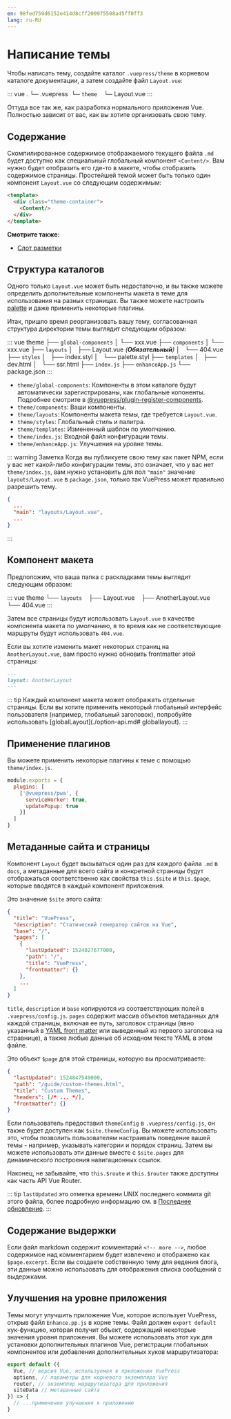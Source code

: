 ```yaml
---
en: 98fed759d6152e414d8cff200975508a45ff0ff3
lang: ru-RU
---
```


# Написание темы

Чтобы написать тему, создайте каталог `.vuepress/theme` в корневом каталоге документации, а затем создайте файл `Layout.vue`:

::: vue
.
└─ .vuepress
   └─ `theme`
       └─ Layout.vue
:::

Оттуда все так же, как разработка нормального приложения Vue. Полностью зависит от вас, как вы хотите организовать свою тему.

## Содержание

Скомпилированное содержимое отображаемого текущего файла `.md` будет доступно как специальный глобальный компонент `<Content/>`. Вам нужно будет отобразить его где-то в макете, чтобы отобразить содержимое страницы. Простейшей темой может быть только один компонент `Layout.vue` со следующим содержимым:

``` html
<template>
  <div class="theme-container">
    <Content/>
  </div>
</template>
```

**Смотрите также:**

- [Слот разметки](../guide/markdown-slot.md)

## Структура каталогов

Одного только `Layout.vue` может быть недостаточно, и вы также можете определить дополнительные компоненты макета в теме для использования на разных страницах. Вы также можете настроить [palette](../config/README.md#palette-styl) и даже применить некоторые плагины.

Итак, пришло время реорганизовать вашу тему, согласованная структура директории темы выглядит следующим образом:

::: vue
theme
├── `global-components`
│   └── xxx.vue
├── `components`
│   └── xxx.vue
├── `layouts`
│   ├── Layout.vue _(**Обязательный**)_
│   └── 404.vue
├── `styles`
│   ├── index.styl
│   └── palette.styl
├── `templates`
│   ├── dev.html
│   └── ssr.html
├── `index.js`
├── `enhanceApp.js`
└── package.json
:::

- `theme/global-components`: Компоненты в этом каталоге будут автоматически зарегистрированы, как глобальные копоненты. Подробнее смотрите в [@vuepress/plugin-register-components](https://github.com/vuejs/vuepress/tree/master/packages/@vuepress/plugin-register-components).
- `theme/components`: Ваши компоненты.
- `theme/layouts`: Компоненты макета темы, где требуется `Layout.vue`.
- `theme/styles`: Глобальный стиль и палитра.
- `theme/templates`: Измененный шаблон по умолчанию.
- `theme/index.js`: Входной файл конфигурации темы.
- `theme/enhanceApp.js`: Улучшения на уровне темы.

::: warning Заметка
Когда вы публикуете свою тему как пакет NPM, если у вас нет какой-либо конфигурации темы, это означает, что у вас нет `theme/index.js`, вам нужно установить для пол `"main"` значение `layouts/Layout.vue` в `package.json`, только так VuePress может правильно разрешить тему.
```json
{
  ...
  "main": "layouts/Layout.vue",
  ...
}
```

:::

## Компонент макета

Предположим, что ваша папка с раскладками темы выглядит следующим образом:

::: vue
theme
└── `layouts`
    ├── Layout.vue
    ├── AnotherLayout.vue
    └── 404.vue
:::

Затем все страницы будут использовать `Layout.vue` в качестве компонента макета по умолчанию, в то время как не соответствующие маршруты будут использовать `404.vue`.

Если вы хотите изменить макет некоторых страниц на `AnotherLayout.vue`, вам просто нужно обновить frontmatter этой страницы:

```markdown
---
layout: AnotherLayout
---
````

::: tip
Каждый компонент макета может отображать отдельные страницы. Если вы хотите применить некоторый глобальный интерфейс пользователя (например, глобальный заголовок), попробуйте использовать [globalLayout](./option-api.md# globallayout).
:::

## Применение плагинов

Вы можете применить некоторые плагины к теме с помощью `theme/index.js`.

```js
module.exports = {
  plugins: [
    ['@vuepress/pwa', { 
      serviceWorker: true,
      updatePopup: true
    }]
  ]
}
```

## Метаданные сайта и страницы

Компонент `Layout` будет вызываться один раз для каждого файла `.md` в `docs`, а метаданные для всего сайта и конкретной страницы будут отображаться соответственно как свойства `this.$site` и `this.$page`, которые вводятся в каждый компонент приложения.

Это значение `$site` этого сайта:

``` json
{
  "title": "VuePress",
  "description": "Статический генератор сайтов на Vue",
  "base": "/",
  "pages": [
    {
      "lastUpdated": 1524027677000,
      "path": "/",
      "title": "VuePress",
      "frontmatter": {}
    },
    ...
  ]
}
```

`title`, `description` и `base` копируются из соответствующих полей в `.vuepress/config.js`. `pages` содержит массив объектов метаданных для каждой страницы, включая ее путь, заголовок страницы (явно указанный в [YAML front matter](../guide/markdown.md#front-matter) или выведенный из первого заголовка на стравнице), а также любые данные об исходном тексте YAML в этом файле.

Это объект `$page` для этой страницы, которую вы просматриваете:

``` json
{
  "lastUpdated": 1524847549000,
  "path": "/guide/custom-themes.html",
  "title": "Custom Themes",
  "headers": [/* ... */],
  "frontmatter": {}
}
```

Если пользователь предоставил `themeConfig` в `.vuepress/config.js`, он также будет доступен как `$site.themeConfig`. Вы можете использовать это, чтобы позволить пользователям настраивать поведение вашей темы - например, указывать категории и порядок страниц. Затем вы можете использовать эти данные вместе с `$site.pages` для динамического построения навигационных ссылок.

Наконец, не забывайте, что `this.$route` и `this.$router` также доступны как часть API Vue Router.

::: tip
  `lastUpdated` это отметка времени UNIX последнего коммита git этого файла, более подробную информацию см. в [Последнее обновление](../theme/default-theme-config.md#last-updated).
:::

## Содержание выдержки

Если файл markdown содержит комментарий `<!-- more -->`, любое содержимое над комментарием будет извлечено и отображено как `$page.excerpt`. Если вы создаете собственную тему для ведения блога, эти данные можно использовать для отображения списка сообщений с выдержками.

## Улучшения на уровне приложения

Темы могут улучшить приложение Vue, которое использует VuePress, открыв файл `Enhance.pp.js` в корне темы. Файл должен `export default` хук-функцию, которая получит объект, содержащий некоторые значения уровня приложения. Вы можете использовать этот хук для установки дополнительных плагинов Vue, регистрации глобальных компонентов или добавления дополнительных хуков маршрутизатора:

``` js
export default ({
  Vue, // версия Vue, используемая в приложении VuePress
  options, // параметры для корневого экземпляра Vue
  router, // экземпляр маршрутизатора для приложения
  siteData // метаданные сайта
}) => {
  // ...применение улучшения к приложению
}
```
